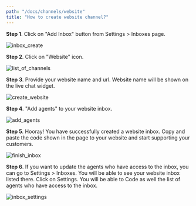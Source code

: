 ```yaml
---
path: "/docs/channels/website"
title: "How to create website channel?"
---
```


**Step 1**. Click on "Add Inbox" button from Settings > Inboxes page.

![inbox_create](./images/inbox_create.png)

**Step 2**. Click on "Website" icon.

![list_of_channels](./images/list_of_channels.png)

**Step 3**. Provide your website name and url. Website name will be shown on the live chat widget.

![create_website](./images/create_website.png)

**Step 4**. "Add agents" to your website inbox.

![add_agents](./images/add_agents.png)

**Step 5**. Hooray! You have successfully created a website inbox. Copy and paste the code shown in the page to your website and start supporting your customers.

![finish_inbox](./images/finish_inbox.png)

**Step 6**. If you want to update the agents who have access to the inbox, you can go to Settings > Inboxes. You will be able to see your website inbox listed there. Click on Settings. You will be able to Code as well the list of agents who have access to the inbox.

![inbox_settings](./images/inbox_settings.png)
